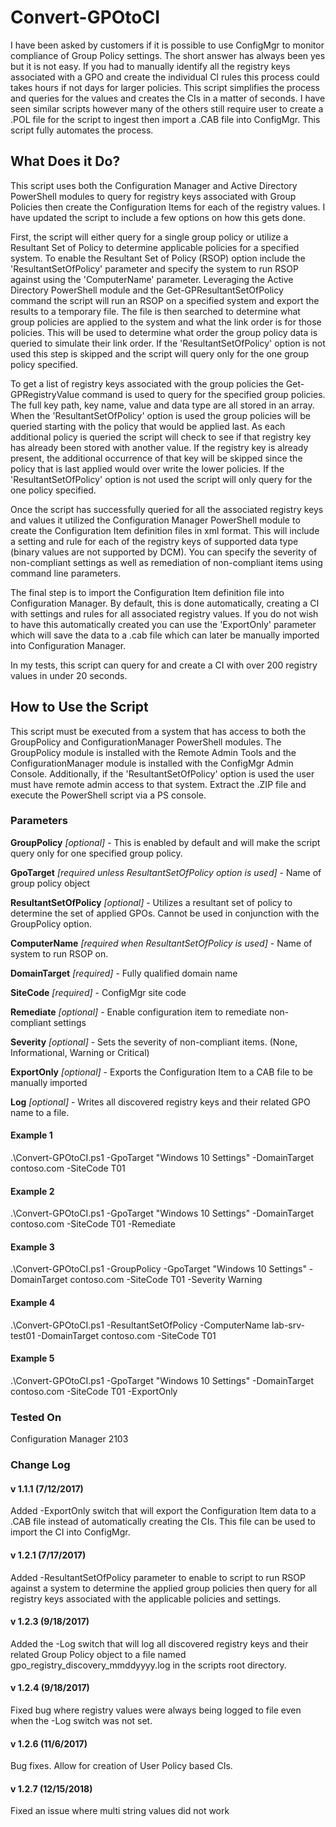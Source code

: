# Convert-GPOtoCI

I have been asked by customers if it is possible to use ConfigMgr to monitor compliance of Group Policy settings. The short answer has always been yes but it is not easy. If you had to manually identify all the registry keys associated with a GPO and create the individual CI rules this process could takes hours if not days for larger policies. This script simplifies the process and queries for the values and creates the CIs in a matter of seconds. I have seen similar scripts however many of the others still require user to create a .POL file for the script to ingest then import a .CAB file into ConfigMgr. This script fully automates the process.

## What Does it Do?

This script uses both the Configuration Manager and Active Directory PowerShell modules to query for registry keys associated with Group Policies then create the Configuration Items for each of the registry values. I have updated the script to include a few options on how this gets done.

First, the script will either query for a single group policy or utilize a Resultant Set of Policy to determine applicable policies for a specified system. To enable the Resultant Set of Policy (RSOP) option include the 'ResultantSetOfPolicy' parameter and specify the system to run RSOP against using the 'ComputerName' parameter. Leveraging the Active Directory PowerShell module and the Get-GPResultantSetOfPolicy command the script will run an RSOP on a specified system and export the results to a temporary file. The file is then searched to determine what group policies are applied to the system and what the link order is for those policies. This will be used to determine what order the group policy data is queried to simulate their link order. If the 'ResultantSetOfPolicy' option is not used this step is skipped and the script will query only for the one group policy specified.

To get a list of registry keys associated with the group policies the Get-GPRegistryValue command is used to query for the specified group policies. The full key path, key name, value and data type are all stored in an array. When the 'ResultantSetOfPolicy' option is used the group policies will be queried starting with the policy that would be applied last. As each additional policy is queried the script will check to see if that registry key has already been stored with another value. If the registry key is already present, the additional occurrence of that key will be skipped since the policy that is last applied would over write the lower policies. If the 'ResultantSetOfPolicy' option is not used the script will only query for the one policy specified.

Once the script has successfully queried for all the associated registry keys and values it utilized the Configuration Manager PowerShell module to create the Configuration Item definition files in xml format. This will include a setting and rule for each of the registry keys of supported data type (binary values are not supported by DCM). You can specify the severity of non-compliant settings as well as remediation of non-compliant items using command line parameters.

The final step is to import the Configuration Item definition file into Configuration Manager. By default, this is done automatically, creating a CI with settings and rules for all associated registry values. If you do not wish to have this automatically created you can use the 'ExportOnly' parameter which will save the data to a .cab file which can later be manually imported into Configuration Manager.

In my tests, this script can query for and create a CI with over 200 registry values in under 20 seconds.

## How to Use the Script

This script must be executed from a system that has access to both the GroupPolicy and ConfigurationManager PowerShell modules. The GroupPolicy module is installed with the Remote Admin Tools and the ConfigurationManager module is installed with the ConfigMgr Admin Console. Additionally, if the 'ResultantSetOfPolicy' option is used the user must have remote admin access to that system. Extract the .ZIP file and execute the PowerShell script via a PS console.

### Parameters

**GroupPolicy** _[optional]_ - This is enabled by default and will make the script query only for one specified group policy.

**GpoTarget** _[required unless ResultantSetOfPolicy option is used]_ - Name of group policy object

**ResultantSetOfPolicy** _[optional]_ - Utilizes a resultant set of policy to determine the set of applied GPOs. Cannot be used in conjunction with the GroupPolicy option.

**ComputerName** _[required when ResultantSetOfPolicy is used]_ - Name of system to run RSOP on.

**DomainTarget** _[required]_ - Fully qualified domain name

**SiteCode** _[required]_ - ConfigMgr site code

**Remediate** _[optional]_ - Enable configuration item to remediate non-compliant settings

**Severity** _[optional]_ - Sets the severity of non-compliant items. (None, Informational, Warning or Critical)

**ExportOnly** _[optional]_ - Exports the Configuration Item to a CAB file to be manually imported

**Log** _[optional]_ - Writes all discovered registry keys and their related GPO name to a file.

#### Example 1

.\Convert-GPOtoCI.ps1 -GpoTarget "Windows 10 Settings" -DomainTarget contoso.com -SiteCode T01

#### Example 2

.\Convert-GPOtoCI.ps1 -GpoTarget "Windows 10 Settings" -DomainTarget contoso.com -SiteCode T01 -Remediate

#### Example 3

.\Convert-GPOtoCI.ps1 -GroupPolicy -GpoTarget "Windows 10 Settings" -DomainTarget contoso.com -SiteCode T01 -Severity Warning

#### Example 4

.\Convert-GPOtoCI.ps1 -ResultantSetOfPolicy -ComputerName lab-srv-test01 -DomainTarget contoso.com -SiteCode T01

#### Example 5

.\Convert-GPOtoCI.ps1 -GpoTarget "Windows 10 Settings" -DomainTarget contoso.com -SiteCode T01 -ExportOnly

### Tested On

Configuration Manager 2103

### Change Log

#### v 1.1.1 (7/12/2017)

Added -ExportOnly switch that will export the Configuration Item data to a .CAB file instead of automatically creating the CIs. This file can be used to import the CI into ConfigMgr.

#### v 1.2.1 (7/17/2017)

Added -ResultantSetOfPolicy parameter to enable to script to run RSOP against a system to determine the applied group policies then query for all registry keys associated with the applicable policies and settings.

#### v 1.2.3 (9/18/2017)

Added the -Log switch that will log all discovered registry keys and their related Group Policy object to a file named gpo_registry_discovery_mmddyyyy.log in the scripts root directory.

#### v 1.2.4 (9/18/2017)

Fixed bug where registry values were always being logged to file even when the -Log switch was not set.

#### v 1.2.6 (11/6/2017)

Bug fixes.
Allow for creation of User Policy based CIs.

#### v 1.2.7 (12/15/2018)

Fixed an issue where multi string values did not work
